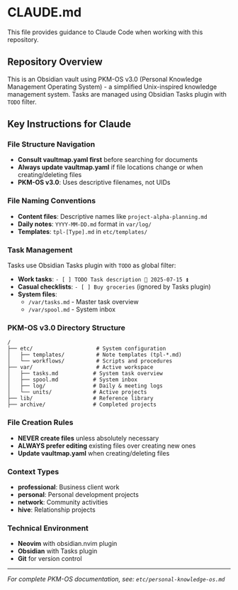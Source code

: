 # CLAUDE.md

This file provides guidance to Claude Code when working with this repository.

## Repository Overview

This is an Obsidian vault using PKM-OS v3.0 (Personal Knowledge Management Operating System) - a simplified Unix-inspired knowledge management system. Tasks are managed using Obsidian Tasks plugin with `TODO` filter.

## Key Instructions for Claude

### File Structure Navigation

- **Consult vaultmap.yaml first** before searching for documents
- **Always update vaultmap.yaml** if file locations change or when creating/deleting files
- **PKM-OS v3.0**: Uses descriptive filenames, not UIDs

### File Naming Conventions

- **Content files**: Descriptive names like `project-alpha-planning.md`
- **Daily notes**: `YYYY-MM-DD.md` format in `var/log/`
- **Templates**: `tpl-[Type].md` in `etc/templates/`

### Task Management

Tasks use Obsidian Tasks plugin with `TODO` as global filter:

- **Work tasks**: `- [ ] TODO Task description 📅 2025-07-15 ⏫`
- **Casual checklists**: `- [ ] Buy groceries` (ignored by Tasks plugin)
- **System files**: 
  - `/var/tasks.md` - Master task overview
  - `/var/spool.md` - System inbox

### PKM-OS v3.0 Directory Structure

```
/
├── etc/                    # System configuration
│   ├── templates/          # Note templates (tpl-*.md)
│   └── workflows/          # Scripts and procedures
├── var/                    # Active workspace
│   ├── tasks.md           # System task overview
│   ├── spool.md           # System inbox
│   ├── log/               # Daily & meeting logs
│   └── units/             # Active projects
├── lib/                   # Reference library
├── archive/               # Completed projects
```

### File Creation Rules

- **NEVER create files** unless absolutely necessary
- **ALWAYS prefer editing** existing files over creating new ones
- **Update vaultmap.yaml** when creating/deleting files

### Context Types

- **professional**: Business client work
- **personal**: Personal development projects
- **network**: Community activities
- **hive**: Relationship projects

### Technical Environment

- **Neovim** with obsidian.nvim plugin
- **Obsidian** with Tasks plugin
- **Git** for version control

---

_For complete PKM-OS documentation, see: `etc/personal-knowledge-os.md`_